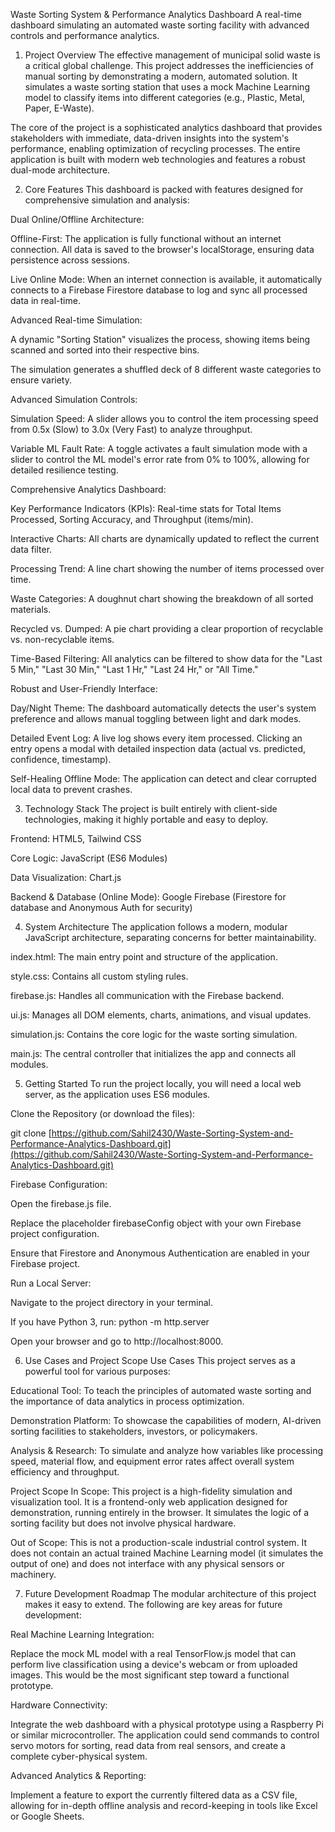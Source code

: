Waste Sorting System & Performance Analytics Dashboard
A real-time dashboard simulating an automated waste sorting facility with advanced controls and performance analytics.

1. Project Overview
The effective management of municipal solid waste is a critical global challenge. This project addresses the inefficiencies of manual sorting by demonstrating a modern, automated solution. It simulates a waste sorting station that uses a mock Machine Learning model to classify items into different categories (e.g., Plastic, Metal, Paper, E-Waste).

The core of the project is a sophisticated analytics dashboard that provides stakeholders with immediate, data-driven insights into the system's performance, enabling optimization of recycling processes. The entire application is built with modern web technologies and features a robust dual-mode architecture.

2. Core Features
This dashboard is packed with features designed for comprehensive simulation and analysis:

Dual Online/Offline Architecture:

Offline-First: The application is fully functional without an internet connection. All data is saved to the browser's localStorage, ensuring data persistence across sessions.

Live Online Mode: When an internet connection is available, it automatically connects to a Firebase Firestore database to log and sync all processed data in real-time.

Advanced Real-time Simulation:

A dynamic "Sorting Station" visualizes the process, showing items being scanned and sorted into their respective bins.

The simulation generates a shuffled deck of 8 different waste categories to ensure variety.

Advanced Simulation Controls:

Simulation Speed: A slider allows you to control the item processing speed from 0.5x (Slow) to 3.0x (Very Fast) to analyze throughput.

Variable ML Fault Rate: A toggle activates a fault simulation mode with a slider to control the ML model's error rate from 0% to 100%, allowing for detailed resilience testing.

Comprehensive Analytics Dashboard:

Key Performance Indicators (KPIs): Real-time stats for Total Items Processed, Sorting Accuracy, and Throughput (items/min).

Interactive Charts: All charts are dynamically updated to reflect the current data filter.

Processing Trend: A line chart showing the number of items processed over time.

Waste Categories: A doughnut chart showing the breakdown of all sorted materials.

Recycled vs. Dumped: A pie chart providing a clear proportion of recyclable vs. non-recyclable items.

Time-Based Filtering: All analytics can be filtered to show data for the "Last 5 Min," "Last 30 Min," "Last 1 Hr," "Last 24 Hr," or "All Time."

Robust and User-Friendly Interface:

Day/Night Theme: The dashboard automatically detects the user's system preference and allows manual toggling between light and dark modes.

Detailed Event Log: A live log shows every item processed. Clicking an entry opens a modal with detailed inspection data (actual vs. predicted, confidence, timestamp).

Self-Healing Offline Mode: The application can detect and clear corrupted local data to prevent crashes.

3. Technology Stack
The project is built entirely with client-side technologies, making it highly portable and easy to deploy.

Frontend: HTML5, Tailwind CSS

Core Logic: JavaScript (ES6 Modules)

Data Visualization: Chart.js

Backend & Database (Online Mode): Google Firebase (Firestore for database and Anonymous Auth for security)

4. System Architecture
The application follows a modern, modular JavaScript architecture, separating concerns for better maintainability.

index.html: The main entry point and structure of the application.

style.css: Contains all custom styling rules.

firebase.js: Handles all communication with the Firebase backend.

ui.js: Manages all DOM elements, charts, animations, and visual updates.

simulation.js: Contains the core logic for the waste sorting simulation.

main.js: The central controller that initializes the app and connects all modules.

5. Getting Started
To run the project locally, you will need a local web server, as the application uses ES6 modules.

Clone the Repository (or download the files):

git clone [https://github.com/Sahil2430/Waste-Sorting-System-and-Performance-Analytics-Dashboard.git](https://github.com/Sahil2430/Waste-Sorting-System-and-Performance-Analytics-Dashboard.git)


Firebase Configuration:

Open the firebase.js file.

Replace the placeholder firebaseConfig object with your own Firebase project configuration.

Ensure that Firestore and Anonymous Authentication are enabled in your Firebase project.

Run a Local Server:

Navigate to the project directory in your terminal.

If you have Python 3, run: python -m http.server

Open your browser and go to http://localhost:8000.

6. Use Cases and Project Scope
Use Cases
This project serves as a powerful tool for various purposes:

Educational Tool: To teach the principles of automated waste sorting and the importance of data analytics in process optimization.

Demonstration Platform: To showcase the capabilities of modern, AI-driven sorting facilities to stakeholders, investors, or policymakers.

Analysis & Research: To simulate and analyze how variables like processing speed, material flow, and equipment error rates affect overall system efficiency and throughput.

Project Scope
In Scope: This project is a high-fidelity simulation and visualization tool. It is a frontend-only web application designed for demonstration, running entirely in the browser. It simulates the logic of a sorting facility but does not involve physical hardware.

Out of Scope: This is not a production-scale industrial control system. It does not contain an actual trained Machine Learning model (it simulates the output of one) and does not interface with any physical sensors or machinery.

7. Future Development Roadmap
The modular architecture of this project makes it easy to extend. The following are key areas for future development:

Real Machine Learning Integration:

Replace the mock ML model with a real TensorFlow.js model that can perform live classification using a device's webcam or from uploaded images. This would be the most significant step toward a functional prototype.

Hardware Connectivity:

Integrate the web dashboard with a physical prototype using a Raspberry Pi or similar microcontroller. The application could send commands to control servo motors for sorting, read data from real sensors, and create a complete cyber-physical system.

Advanced Analytics & Reporting:

Implement a feature to export the currently filtered data as a CSV file, allowing for in-depth offline analysis and record-keeping in tools like Excel or Google Sheets.
